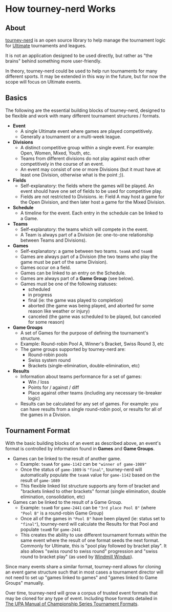 # How tourney-nerd Works

## About

[tourney-nerd] is an open source library to help manage the tournament logic for
[Ultimate] tournaments and leagues.

It is not an application designed to be used directly, but rather as "the
brains" behind something more user-friendly.

In theory, tourney-nerd could be used to help run tournaments for many different
sports. It may be extended in this way in the future, but for now the scope will
focus on Ultimate events.

[tourney-nerd]:https://github.com/oakmac/tourney-nerd
[Ultimate]:https://en.wikipedia.org/wiki/Ultimate_(sport)

## Basics

The following are the essential building blocks of tourney-nerd, designed to be
flexible and work with many different tournament structures / formats.

- **Event**
  - A single Ultimate event where games are played competitively.
  - Generally a tournament or a multi-week league.
- **Divisions**
  - A distinct competitive group within a single event. For example: Open, Women, Mixed, Youth, etc.
  - Teams from different divisions do not play against each other competitively in the course of an event.
  - An event may consist of one or more Divisions (but it must have at least one Division, otherwise what is the point ;)).
- **Fields**
  - Self-explanatory: the fields where the games will be played. An event should have
    one set of fields to be used for competitive play.
  - Fields are not restricted to Divisions. ie: Field A may host a game for the Open Division,
    and then later host a game for the Mixed Division.
- **Schedule**
  - A timeline for the event. Each entry in the schedule can be linked to a Game.
- **Teams**
  - Self-explanatory: the teams which will compete in the event.
  - A Team is always part of a Division (ie: one-to-one relationship between Teams and Divisions).
- **Games**
  - Self-explanatory: a game between two teams. `teamA` and `teamB`
  - Games are always part of a Division (the two teams who play the game must be part of the same Division).
  - Games occur on a field.
  - Games can be linked to an entry on the Schedule.
  - Games are always part of a **Game Group** (see below).
  - Games must be one of the following statuses:
    - scheduled
    - in progress
    - final (ie: the game was played to completion)
    - aborted (the game was being played, and aborted for some reason like weather or injury)
    - canceled (the game was scheduled to be played, but canceled for some reason)
- **Game Groups**
  - A set of Games for the purpose of defining the tournament's structure.
  - Example: Round-robin Pool A, Winner's Bracket, Swiss Round 3, etc
  - The game groups supported by tourney-nerd are:
    - Round-robin pools
    - Swiss system round
    - Brackets (single-elimination, double-elimination, etc)
- **Results**
  - Information about teams performance for a set of games:
    - Win / loss
    - Points for / against / diff
    - Place against other teams (including any necessary tie-breaker logic)
  - Results can be calculated for any set of games. For example: you can have results
    from a single round-robin pool, or results for all of the games in a Division.

## Tournament Format

With the basic building blocks of an event as described above, an event's format
is controlled by information found in **Games** and **Game Groups**.

- Games can be linked to the result of another game.
  - Example: `teamA` for `game-1142` can be `"winner of game-1089"`
  - Once the status of `game-1089` is `"final"`, tourney-nerd will automatically
    populate the `teamA` value for `game-1142` based on the result of `game-1089`
  - This flexible linked list structure supports any form of bracket and "brackets linked
    to other brackets" format (single elimination, double elimination, consolidation, etc)
- Games can be linked to the result of a Game Group.
  - Example: `teamB` for `game-2441` can be `"3rd place Pool B"` (where `"Pool B"` is a round-robin Game Group)
  - Once all of the games in `"Pool B"` have been played (ie: status set to `"final"`), tourney-nerd will
    calculate the Results for that Pool and populate `teamB` for `game-2441`
  - This creates the ability to use different tournament formats within the same event
    where the result of one format seeds the next format. Commonly for Ultimate, this
    is "pool play followed by bracket play". It also allows "swiss round to swiss round"
    progression and "swiss round to bracket play" (as used by [Windmill Windup]).

Since many events share a similar format, tourney-nerd allows for cloning an
event game structure such that in most cases a tournament director will not need
to set up "games linked to games" and "games linked to Game Groups" manually.

Over time, tourney-nerd will grow a corpus of trusted event formats that may be
cloned for any type of event. Including those formats detailed in [The UPA Manual
of Championship Series Tournament Formats].

[Windmill Windup]:https://fixme.com
[The UPA Manual of Championship Series Tournament Formats]:fixme.pdf

